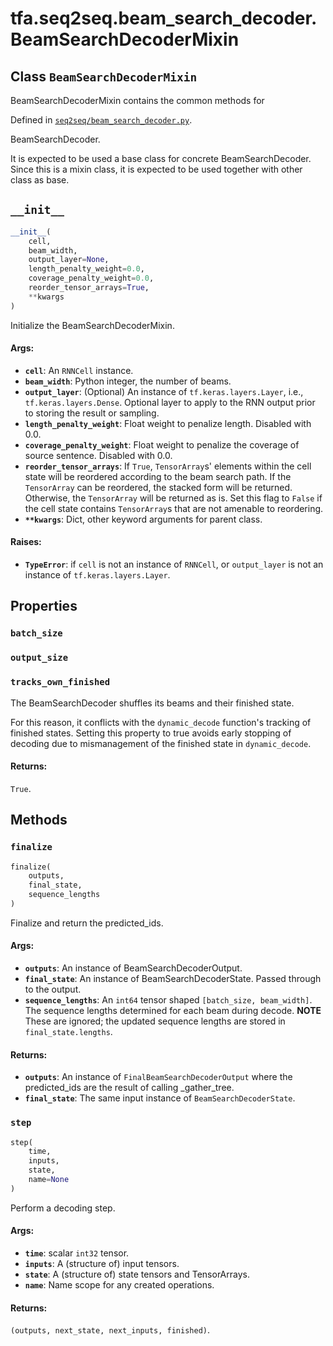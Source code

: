 <div itemscope itemtype="http://developers.google.com/ReferenceObject">
<meta itemprop="name" content="tfa.seq2seq.beam_search_decoder.BeamSearchDecoderMixin" />
<meta itemprop="path" content="Stable" />
<meta itemprop="property" content="batch_size"/>
<meta itemprop="property" content="output_size"/>
<meta itemprop="property" content="tracks_own_finished"/>
<meta itemprop="property" content="__init__"/>
<meta itemprop="property" content="finalize"/>
<meta itemprop="property" content="step"/>
</div>

# tfa.seq2seq.beam_search_decoder.BeamSearchDecoderMixin

## Class `BeamSearchDecoderMixin`

BeamSearchDecoderMixin contains the common methods for





Defined in [`seq2seq/beam_search_decoder.py`](https://github.com/tensorflow/addons/tree/r0.3/tensorflow_addons/seq2seq/beam_search_decoder.py).

<!-- Placeholder for "Used in" -->
BeamSearchDecoder.

It is expected to be used a base class for concrete
BeamSearchDecoder. Since this is a mixin class, it is expected to be
used together with other class as base.

<h2 id="__init__"><code>__init__</code></h2>

``` python
__init__(
    cell,
    beam_width,
    output_layer=None,
    length_penalty_weight=0.0,
    coverage_penalty_weight=0.0,
    reorder_tensor_arrays=True,
    **kwargs
)
```

Initialize the BeamSearchDecoderMixin.

#### Args:

* <b>`cell`</b>: An `RNNCell` instance.
* <b>`beam_width`</b>:  Python integer, the number of beams.
* <b>`output_layer`</b>: (Optional) An instance of `tf.keras.layers.Layer`,
    i.e., `tf.keras.layers.Dense`.  Optional layer to apply to the RNN
    output prior to storing the result or sampling.
* <b>`length_penalty_weight`</b>: Float weight to penalize length. Disabled with
     0.0.
* <b>`coverage_penalty_weight`</b>: Float weight to penalize the coverage of
    source sentence. Disabled with 0.0.
* <b>`reorder_tensor_arrays`</b>: If `True`, `TensorArray`s' elements within the
    cell state will be reordered according to the beam search path. If
    the `TensorArray` can be reordered, the stacked form will be
    returned. Otherwise, the `TensorArray` will be returned as is. Set
    this flag to `False` if the cell state contains `TensorArray`s that
    are not amenable to reordering.
* <b>`**kwargs`</b>: Dict, other keyword arguments for parent class.


#### Raises:

* <b>`TypeError`</b>: if `cell` is not an instance of `RNNCell`,
    or `output_layer` is not an instance of `tf.keras.layers.Layer`.



## Properties

<h3 id="batch_size"><code>batch_size</code></h3>



<h3 id="output_size"><code>output_size</code></h3>



<h3 id="tracks_own_finished"><code>tracks_own_finished</code></h3>

The BeamSearchDecoder shuffles its beams and their finished state.

For this reason, it conflicts with the `dynamic_decode` function's
tracking of finished states.  Setting this property to true avoids
early stopping of decoding due to mismanagement of the finished state
in `dynamic_decode`.

#### Returns:

`True`.



## Methods

<h3 id="finalize"><code>finalize</code></h3>

``` python
finalize(
    outputs,
    final_state,
    sequence_lengths
)
```

Finalize and return the predicted_ids.

#### Args:

* <b>`outputs`</b>: An instance of BeamSearchDecoderOutput.
* <b>`final_state`</b>: An instance of BeamSearchDecoderState. Passed through to
    the output.
* <b>`sequence_lengths`</b>: An `int64` tensor shaped
    `[batch_size, beam_width]`. The sequence lengths determined for
    each beam during decode. **NOTE** These are ignored; the updated
    sequence lengths are stored in `final_state.lengths`.


#### Returns:

* <b>`outputs`</b>: An instance of `FinalBeamSearchDecoderOutput` where the
    predicted_ids are the result of calling _gather_tree.
* <b>`final_state`</b>: The same input instance of `BeamSearchDecoderState`.

<h3 id="step"><code>step</code></h3>

``` python
step(
    time,
    inputs,
    state,
    name=None
)
```

Perform a decoding step.

#### Args:

* <b>`time`</b>: scalar `int32` tensor.
* <b>`inputs`</b>: A (structure of) input tensors.
* <b>`state`</b>: A (structure of) state tensors and TensorArrays.
* <b>`name`</b>: Name scope for any created operations.


#### Returns:

`(outputs, next_state, next_inputs, finished)`.



